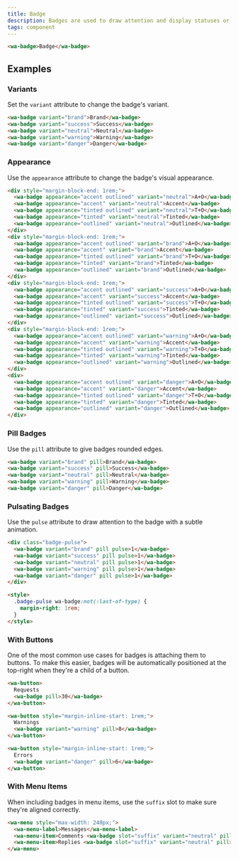 ```yaml
---
title: Badge
description: Badges are used to draw attention and display statuses or counts.
tags: component
---
```


```html {.example}
<wa-badge>Badge</wa-badge>
```

## Examples

### Variants

Set the `variant` attribute to change the badge's variant.

```html {.example}
<wa-badge variant="brand">Brand</wa-badge>
<wa-badge variant="success">Success</wa-badge>
<wa-badge variant="neutral">Neutral</wa-badge>
<wa-badge variant="warning">Warning</wa-badge>
<wa-badge variant="danger">Danger</wa-badge>
```

### Appearance

Use the `appearance` attribute to change the badge's visual appearance.

```html {.example}
<div style="margin-block-end: 1rem;">
  <wa-badge appearance="accent outlined" variant="neutral">A+O</wa-badge>
  <wa-badge appearance="accent" variant="neutral">Accent</wa-badge>
  <wa-badge appearance="tinted outlined" variant="neutral">T+O</wa-badge>
  <wa-badge appearance="tinted" variant="neutral">Tinted</wa-badge>
  <wa-badge appearance="outlined" variant="neutral">Outlined</wa-badge>
</div>
<div style="margin-block-end: 1rem;">
  <wa-badge appearance="accent outlined" variant="brand">A+O</wa-badge>
  <wa-badge appearance="accent" variant="brand">Accent</wa-badge>
  <wa-badge appearance="tinted outlined" variant="brand">T+O</wa-badge>
  <wa-badge appearance="tinted" variant="brand">Tinted</wa-badge>
  <wa-badge appearance="outlined" variant="brand">Outlined</wa-badge>
</div>
<div style="margin-block-end: 1rem;">
  <wa-badge appearance="accent outlined" variant="success">A+O</wa-badge>
  <wa-badge appearance="accent" variant="success">Accent</wa-badge>
  <wa-badge appearance="tinted outlined" variant="success">T+O</wa-badge>
  <wa-badge appearance="tinted" variant="success">Tinted</wa-badge>
  <wa-badge appearance="outlined" variant="success">Outlined</wa-badge>
</div>
<div style="margin-block-end: 1rem;">
  <wa-badge appearance="accent outlined" variant="warning">A+O</wa-badge>
  <wa-badge appearance="accent" variant="warning">Accent</wa-badge>
  <wa-badge appearance="tinted outlined" variant="warning">T+O</wa-badge>
  <wa-badge appearance="tinted" variant="warning">Tinted</wa-badge>
  <wa-badge appearance="outlined" variant="warning">Outlined</wa-badge>
</div>
<div>
  <wa-badge appearance="accent outlined" variant="danger">A+O</wa-badge>
  <wa-badge appearance="accent" variant="danger">Accent</wa-badge>
  <wa-badge appearance="tinted outlined" variant="danger">T+O</wa-badge>
  <wa-badge appearance="tinted" variant="danger">Tinted</wa-badge>
  <wa-badge appearance="outlined" variant="danger">Outlined</wa-badge>
</div>
```

### Pill Badges

Use the `pill` attribute to give badges rounded edges.

```html {.example}
<wa-badge variant="brand" pill>Brand</wa-badge>
<wa-badge variant="success" pill>Success</wa-badge>
<wa-badge variant="neutral" pill>Neutral</wa-badge>
<wa-badge variant="warning" pill>Warning</wa-badge>
<wa-badge variant="danger" pill>Danger</wa-badge>
```

### Pulsating Badges

Use the `pulse` attribute to draw attention to the badge with a subtle animation.

```html {.example}
<div class="badge-pulse">
  <wa-badge variant="brand" pill pulse>1</wa-badge>
  <wa-badge variant="success" pill pulse>1</wa-badge>
  <wa-badge variant="neutral" pill pulse>1</wa-badge>
  <wa-badge variant="warning" pill pulse>1</wa-badge>
  <wa-badge variant="danger" pill pulse>1</wa-badge>
</div>

<style>
  .badge-pulse wa-badge:not(:last-of-type) {
    margin-right: 1rem;
  }
</style>
```

### With Buttons

One of the most common use cases for badges is attaching them to buttons. To make this easier, badges will be automatically positioned at the top-right when they're a child of a button.

```html {.example}
<wa-button>
  Requests
  <wa-badge pill>30</wa-badge>
</wa-button>

<wa-button style="margin-inline-start: 1rem;">
  Warnings
  <wa-badge variant="warning" pill>8</wa-badge>
</wa-button>

<wa-button style="margin-inline-start: 1rem;">
  Errors
  <wa-badge variant="danger" pill>6</wa-badge>
</wa-button>
```

### With Menu Items

When including badges in menu items, use the `suffix` slot to make sure they're aligned correctly.

```html {.example}
<wa-menu style="max-width: 240px;">
  <wa-menu-label>Messages</wa-menu-label>
  <wa-menu-item>Comments <wa-badge slot="suffix" variant="neutral" pill>4</wa-badge></wa-menu-item>
  <wa-menu-item>Replies <wa-badge slot="suffix" variant="neutral" pill>12</wa-badge></wa-menu-item>
</wa-menu>
```

